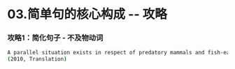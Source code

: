 # 03.简单句的核心构成 -- 攻略

### 攻略1：简化句子 - 不及物动词
```sh
A parallel situation exists in respect of predatory mammals and fish-eating birds.
(2010, Translation)
```